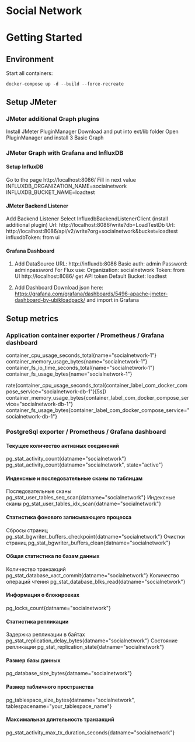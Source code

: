 Social Network 
============

# Getting Started

## Environment

Start all containers:

```
docker-compose up -d --build --force-recreate
```

## Setup JMeter

### JMeter additional Graph plugins

Install JMeter PluginManager
Download and put into ext/lib folder
Open PluginManager and install 3 Basic Graph

### JMeter Graph with Grafana and InfluxDB

#### Setup InfluxDB

Go to the page http://localhost:8086/
Fill in next value
INFLUXDB_ORGANIZATION_NAME=socialnetwork
INFLUXDB_BUCKET_NAME=loadtest

#### JMeter Backend Listener

Add Backend Listener 
Select InfluxdbBackendListenerClient (install additional plugin)
Url: http://localhost:8086/write?db=LoadTestDb
Url: http://localhost:8086/api/v2/write?org=socialnetwork&bucket=loadtest
influxdbToken: from ui

#### Grafana Dashboard

1. Add DataSource
URL: http://influxdb:8086
Basic auth: admin
Password: adminpassword
For Flux use:
Organization: socialnetwork
Token: from UI http://localhost:8086/ get API token
Default Bucket: loadtest

2. Add Dashboard
Download json here: https://grafana.com/grafana/dashboards/5496-apache-jmeter-dashboard-by-ubikloadpack/
and import in Grafana

## Setup metrics 

### Application container exporter / Prometheus / Grafana dashboard

container_cpu_usage_seconds_total{name="socialnetwork-1"}
container_memory_usage_bytes{name="socialnetwork-1"}
container_fs_io_time_seconds_total{name="socialnetwork-1"}
container_fs_usage_bytes{name="socialnetwork-1"}

rate(container_cpu_usage_seconds_total{container_label_com_docker_compose_service="socialnetwork-db-1"}[5s])
container_memory_usage_bytes{container_label_com_docker_compose_service="socialnetwork-db-1"}
container_fs_usage_bytes{container_label_com_docker_compose_service="socialnetwork-db-1"}

### PostgreSql exporter / Prometheus / Grafana dashboard

#### Текущее количество активных соединений
pg_stat_activity_count{datname="socialnetwork"}
pg_stat_activity_count{datname="socialnetwork", state="active"}
#### Индексные и последовательные сканы по таблицам
Последовательные сканы
pg_stat_user_tables_seq_scan{datname="socialnetwork"}
Индексные сканы
pg_stat_user_tables_idx_scan{datname="socialnetwork"}
#### Статистика фонового записывающего процесса
Сбросы страниц
pg_stat_bgwriter_buffers_checkpoint{datname="socialnetwork"}
Очистки страниц
pg_stat_bgwriter_buffers_clean{datname="socialnetwork"}
#### Общая статистика по базам данных
Количество транзакций
pg_stat_database_xact_commit{datname="socialnetwork"}
Количество операций чтения
pg_stat_database_blks_read{datname="socialnetwork"}
####  Информация о блокировках
pg_locks_count{datname="socialnetwork"}
#### Статистика репликации
Задержка репликации в байтах
pg_stat_replication_delay_bytes{datname="socialnetwork"}
Состояние репликации
pg_stat_replication_state{datname="socialnetwork"}
#### Размер базы данных
pg_database_size_bytes{datname="socialnetwork"}
#### Размер табличного пространства
pg_tablespace_size_bytes{datname="socialnetwork", tablespacename="your_tablespace_name"}
#### Максимальная длительность транзакций
pg_stat_activity_max_tx_duration_seconds{datname="socialnetwork"}
